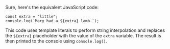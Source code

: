 Sure, here's the equivalent JavaScript code:
```
const extra = "little";
console.log(`Mary had a ${extra} lamb.`);
```
This code uses template literals to perform string interpolation and replaces the `${extra}` placeholder with the value of the `extra` variable. The result is then printed to the console using `console.log()`.

